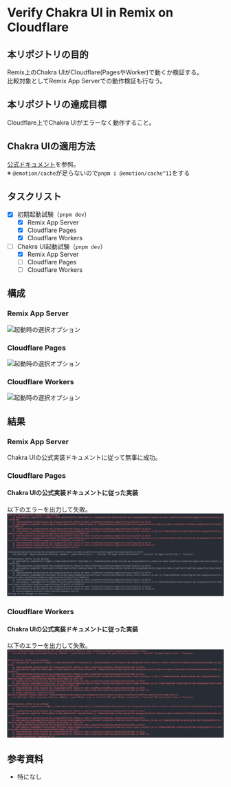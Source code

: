 # Verify Chakra UI in Remix on Cloudflare

## 本リポジトリの目的
Remix上のChakra UIがCloudflare(PagesやWorker)で動くか検証する。  
比較対象としてRemix App Serverでの動作検証も行なう。

## 本リポジトリの達成目標
Cloudflare上でChakra UIがエラーなく動作すること。

## Chakra UIの適用方法
[公式ドキュメント](https://chakra-ui.com/getting-started/remix-guide)を参照。  
※ `@emotion/cache`が足らないので`pnpm i @emotion/cache^11`をする

## タスクリスト
- [x] 初期起動試験（`pnpm dev`）
  - [x] Remix App Server
  - [x] Cloudflare Pages
  - [x] Cloudflare Workers
- [ ] Chakra UI起動試験（`pnpm dev`）
  - [x] Remix App Server
  - [ ] Cloudflare Pages
  - [ ] Cloudflare Workers

## 構成
### Remix App Server
![起動時の選択オプション](./assets/node.png)

### Cloudflare Pages
![起動時の選択オプション](./assets/cloudflare-pages.png)

### Cloudflare Workers
![起動時の選択オプション](./assets/cloudflare-workers.png)

## 結果
### Remix App Server
Chakra UIの公式実装ドキュメントに従って無事に成功。

### Cloudflare Pages
#### Chakra UIの公式実装ドキュメントに従った実装
以下のエラーを出力して失敗。
![Cloudflare PagesでChakra UIを動かしたときのエラー出力](./assets/cloudflare-pages-failed.png)

### Cloudflare Workers
#### Chakra UIの公式実装ドキュメントに従った実装
以下のエラーを出力して失敗。
![Cloudflare WorkersでChakra UIを動かしたときのエラー出力](./assets/cloudflare-workers-failed.png)

## 参考資料
- 特になし
